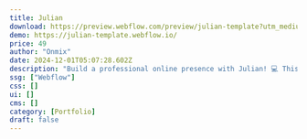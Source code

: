 ```yaml
---
title: Julian
download: https://preview.webflow.com/preview/julian-template?utm_medium=preview_link&utm_source=designer&utm_content=julian-template&preview=d824807ea092956150f8741ba36e0f81&workflow=preview
demo: https://julian-template.webflow.io/
price: 49
author: "Onmix"
date: 2024-12-01T05:07:28.602Z
description: "Build a professional online presence with Julian! 💻 This versatile template offers customizable designs for portfolios, CVs, and resumes. Stand out from the crowd. 🎨"
ssg: ["Webflow"]
css: []
ui: []
cms: []
category: [Portfolio]
draft: false
---
```

